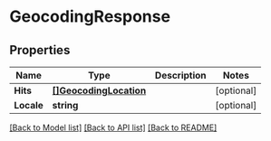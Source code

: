 # GeocodingResponse

## Properties
Name | Type | Description | Notes
------------ | ------------- | ------------- | -------------
**Hits** | [**[]GeocodingLocation**](GeocodingLocation.md) |  | [optional] 
**Locale** | **string** |  | [optional] 

[[Back to Model list]](../README.md#documentation-for-models) [[Back to API list]](../README.md#documentation-for-api-endpoints) [[Back to README]](../README.md)


